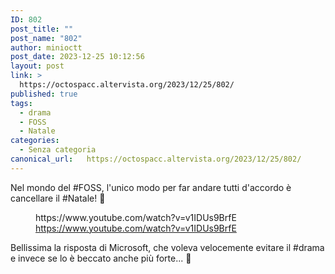```yaml
---
ID: 802
post_title: ""
post_name: "802"
author: minioctt
post_date: 2023-12-25 10:12:56
layout: post
link: >
  https://octospacc.altervista.org/2023/12/25/802/
published: true
tags:
  - drama
  - FOSS
  - Natale
categories:
  - Senza categoria
canonical_url:   https://octospacc.altervista.org/2023/12/25/802/
---
```

<!-- wp:paragraph -->
<p>Nel mondo del #FOSS, l'unico modo per far andare tutti d'accordo è cancellare il #Natale! 🥴</p>
<!-- /wp:paragraph -->

<!-- wp:paragraph -->
<p></p>
<!-- /wp:paragraph -->

<!-- wp:embed {"url":"https://www.youtube.com/watch?v=v1IDUs9BrfE","providerNameSlug":"youtube","responsive":true} -->
<figure class="wp-block-embed is-provider-youtube wp-block-embed-youtube"><div class="wp-block-embed__wrapper">
https://www.youtube.com/watch?v=v1IDUs9BrfE
</div><figcaption class="wp-element-caption"><a href="https://www.youtube.com/watch?v=v1IDUs9BrfE">https://www.youtube.com/watch?v=v1IDUs9BrfE</a></figcaption></figure>
<!-- /wp:embed -->

<!-- wp:paragraph -->
<p></p>
<!-- /wp:paragraph -->

<!-- wp:paragraph -->
<p>Bellissima la risposta di Microsoft, che voleva velocemente evitare il #drama e invece se lo è beccato anche più forte... 🥱</p>
<!-- /wp:paragraph -->